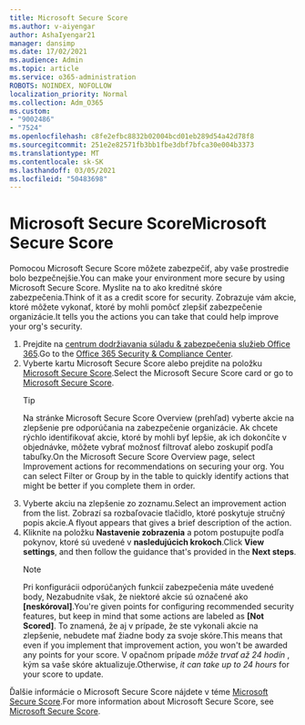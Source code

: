 ```yaml
---
title: Microsoft Secure Score
ms.author: v-aiyengar
author: AshaIyengar21
manager: dansimp
ms.date: 17/02/2021
ms.audience: Admin
ms.topic: article
ms.service: o365-administration
ROBOTS: NOINDEX, NOFOLLOW
localization_priority: Normal
ms.collection: Adm_O365
ms.custom:
- "9002486"
- "7524"
ms.openlocfilehash: c8fe2efbc8832b02004bcd01eb289d54a42d78f8
ms.sourcegitcommit: 251e2e82571fb3bb1fbe3dbf7bfca30e004b3373
ms.translationtype: MT
ms.contentlocale: sk-SK
ms.lasthandoff: 03/05/2021
ms.locfileid: "50483698"
---
```

# <a name="microsoft-secure-score"></a><span data-ttu-id="30b5d-102">Microsoft Secure Score</span><span class="sxs-lookup"><span data-stu-id="30b5d-102">Microsoft Secure Score</span></span>

<span data-ttu-id="30b5d-103">Pomocou Microsoft Secure Score môžete zabezpečiť, aby vaše prostredie bolo bezpečnejšie.</span><span class="sxs-lookup"><span data-stu-id="30b5d-103">You can make your environment more secure by using Microsoft Secure Score.</span></span> <span data-ttu-id="30b5d-104">Myslite na to ako kreditné skóre zabezpečenia.</span><span class="sxs-lookup"><span data-stu-id="30b5d-104">Think of it as a credit score for security.</span></span> <span data-ttu-id="30b5d-105">Zobrazuje vám akcie, ktoré môžete vykonať, ktoré by mohli pomôcť zlepšiť zabezpečenie organizácie.</span><span class="sxs-lookup"><span data-stu-id="30b5d-105">It tells you the actions you can take that could help improve your org's security.</span></span>

1. <span data-ttu-id="30b5d-106">Prejdite na [centrum dodržiavania súladu & zabezpečenia služieb Office 365](https://go.microsoft.com/fwlink/p/?linkid=2077143).</span><span class="sxs-lookup"><span data-stu-id="30b5d-106">Go to the [Office 365 Security & Compliance Center](https://go.microsoft.com/fwlink/p/?linkid=2077143).</span></span>
1. <span data-ttu-id="30b5d-107">Vyberte kartu Microsoft Secure Score alebo prejdite na položku [Microsoft Secure Score](https://go.microsoft.com/fwlink/?linkid=2099589).</span><span class="sxs-lookup"><span data-stu-id="30b5d-107">Select the Microsoft Secure Score card or go to [Microsoft Secure Score](https://go.microsoft.com/fwlink/?linkid=2099589).</span></span>
    > [!TIP]
    >  <span data-ttu-id="30b5d-108">Na stránke Microsoft Secure Score Overview (prehľad) vyberte akcie na zlepšenie pre odporúčania na zabezpečenie organizácie. Ak chcete rýchlo identifikovať akcie, ktoré by mohli byť lepšie, ak ich dokončíte v objednávke, môžete vybrať možnosť filtrovať alebo zoskupiť podľa tabuľky.</span><span class="sxs-lookup"><span data-stu-id="30b5d-108">On the Microsoft Secure Score Overview page, select Improvement actions for recommendations on securing your org. You can select Filter or Group by in the table to quickly identify actions that might be better if you complete them in order.</span></span>
1. <span data-ttu-id="30b5d-109">Vyberte akciu na zlepšenie zo zoznamu.</span><span class="sxs-lookup"><span data-stu-id="30b5d-109">Select an improvement action from the list.</span></span> <span data-ttu-id="30b5d-110">Zobrazí sa rozbaľovacie tlačidlo, ktoré poskytuje stručný popis akcie.</span><span class="sxs-lookup"><span data-stu-id="30b5d-110">A flyout appears that gives a brief description of the action.</span></span>
1. <span data-ttu-id="30b5d-111">Kliknite na položku **Nastavenie zobrazenia** a potom postupujte podľa pokynov, ktoré sú uvedené v **nasledujúcich krokoch**.</span><span class="sxs-lookup"><span data-stu-id="30b5d-111">Click **View settings**, and then follow the guidance that's provided in the **Next steps**.</span></span>
    > [!NOTE]
    > <span data-ttu-id="30b5d-112">Pri konfigurácii odporúčaných funkcií zabezpečenia máte uvedené body, Nezabudnite však, že niektoré akcie sú označené ako **[neskóroval]**.</span><span class="sxs-lookup"><span data-stu-id="30b5d-112">You're given points for configuring recommended security features, but keep in mind that some actions are labeled as **[Not Scored]**.</span></span> <span data-ttu-id="30b5d-113">To znamená, že aj v prípade, že ste vykonali akcie na zlepšenie, nebudete mať žiadne body za svoje skóre.</span><span class="sxs-lookup"><span data-stu-id="30b5d-113">This means that even if you implement that improvement action, you won't be awarded any points for your score.</span></span> <span data-ttu-id="30b5d-114">V opačnom prípade *môže trvať až 24 hodín* , kým sa vaše skóre aktualizuje.</span><span class="sxs-lookup"><span data-stu-id="30b5d-114">Otherwise, *it can take up to 24 hours* for your score to update.</span></span>

<span data-ttu-id="30b5d-115">Ďalšie informácie o Microsoft Secure Score nájdete v téme [Microsoft Secure Score](https://go.microsoft.com/fwlink/?linkid=2103077).</span><span class="sxs-lookup"><span data-stu-id="30b5d-115">For more information about Microsoft Secure Score, see [Microsoft Secure Score](https://go.microsoft.com/fwlink/?linkid=2103077).</span></span>